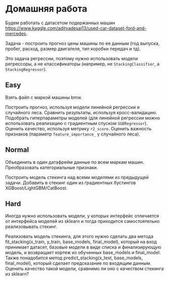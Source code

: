 # Домашняя работа

Будем работать с датасетом подержанных машин https://www.kaggle.com/adityadesai13/used-car-dataset-ford-and-mercedes.

Задача - построить прогноз цены машины по ее данным (год выпуска, пробег, расход, размер двигателя, тип коробки передач и тд). 

Это задача регрессии, поэтому нужно использовать модели регрессоры, а не классификаторы (например, не `StackingClassifier`, а `StackingRegressor`).

## Easy

Взять файл с маркой машины bmw.

Построить прогноз, используя модели линейной регрессии и случайного леса. Сравнить результаты, используя кросс-валидацию. Подобрать гиперпараметры моделей (для линейной регрессии можно использовать реализацию с градиентным спуском `SGDRegressor`). Оценить качество, используя метрику `r2_score`. Оценить важность признаков (параметр `feature_importance_` у случайного леса).

## Normal

Объединить в один датафрейм данные по всем маркам машин. Преобразовать категориальные признаки.

Построить модель стекинга над всеми моделями из предыдущей задачи. Добавить в стекинг один из градиентных бустингов XGBoost/LightGBM/CatBoost.

## Hard

Иногда нужно использовать модели, у которых интерфейс отличается от интерфейса моделей из sklearn и тогда приходится самостоятельно реализовывать стекинг.

Реализовать модель стекинга, для этого нужно сделать два метода fit_stacking(x_train, y_train, base_models, final_model), который на вход принимает датасет, базовые модели в виде списка и финализирующую модель, и возвращает кортеж из обученных base_models и final_model. Также понадобится метод predict_stacking(x_test, base_models, final_model), который сделает предсказание по входящим данным.
Оценить качество такой модели, сравнимо ли оно с качеством стекинга из sklearn?